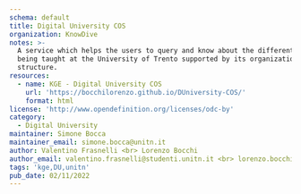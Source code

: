 ```yaml
---
schema: default
title: Digital University COS
organization: KnowDive
notes: >-
  A service which helps the users to query and know about the different courses
  being taught at the University of Trento supported by its organizational
  structure.
resources:
  - name: KGE - Digital University COS
    url: 'https://bocchilorenzo.github.io/DUniversity-COS/'
    format: html
license: 'http://www.opendefinition.org/licenses/odc-by'
category:
  - Digital University
maintainer: Simone Bocca
maintainer_email: simone.bocca@unitn.it
author: Valentino Frasnelli <br> Lorenzo Bocchi
author_email: valentino.frasnelli@studenti.unitn.it <br> lorenzo.bocchi@studenti.unitn.it
tags: 'kge,DU,unitn'
pub_date: 02/11/2022
---
```

